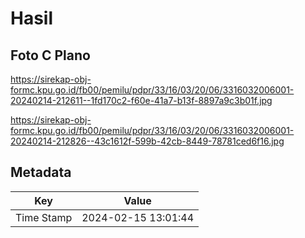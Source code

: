 # Hasil

## Foto C Plano

https://sirekap-obj-formc.kpu.go.id/fb00/pemilu/pdpr/33/16/03/20/06/3316032006001-20240214-212611--1fd170c2-f60e-41a7-b13f-8897a9c3b01f.jpg

https://sirekap-obj-formc.kpu.go.id/fb00/pemilu/pdpr/33/16/03/20/06/3316032006001-20240214-212826--43c1612f-599b-42cb-8449-78781ced6f16.jpg


## Metadata

| Key        | Value               |
| ---------- | ------------------- |
| Time Stamp | 2024-02-15 13:01:44 |



